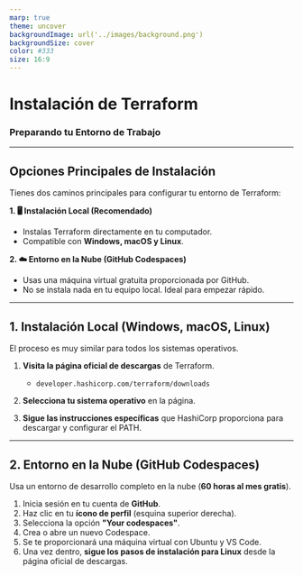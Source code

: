 ```yaml
---
marp: true
theme: uncover
backgroundImage: url('../images/background.png')
backgroundSize: cover
color: #333
size: 16:9
---
```


<style>
section {
  font-size: 180%;
}
</style>

# **Instalación de Terraform**
### Preparando tu Entorno de Trabajo

---

## **Opciones Principales de Instalación**

Tienes dos caminos principales para configurar tu entorno de Terraform:

**1. 🖥️ Instalación Local (Recomendado)**
- Instalas Terraform directamente en tu computador.
- Compatible con **Windows, macOS y Linux**.

**2. ☁️ Entorno en la Nube (GitHub Codespaces)**
- Usas una máquina virtual gratuita proporcionada por GitHub.
- No se instala nada en tu equipo local. Ideal para empezar rápido.

---

## **1. Instalación Local (Windows, macOS, Linux)**

El proceso es muy similar para todos los sistemas operativos.

1.  **Visita la página oficial de descargas** de Terraform.
    - `developer.hashicorp.com/terraform/downloads`

2.  **Selecciona tu sistema operativo** en la página.

3.  **Sigue las instrucciones específicas** que HashiCorp proporciona para descargar y configurar el PATH.



---

## **2. Entorno en la Nube (GitHub Codespaces)**

Usa un entorno de desarrollo completo en la nube (**60 horas al mes gratis**).

1.  Inicia sesión en tu cuenta de **GitHub**.
2.  Haz clic en tu **ícono de perfil** (esquina superior derecha).
3.  Selecciona la opción **"Your codespaces"**.
4.  Crea o abre un nuevo Codespace.
5.  Se te proporcionará una máquina virtual con Ubuntu y VS Code.
6.  Una vez dentro, **sigue los pasos de instalación para Linux** desde la página oficial de descargas.
